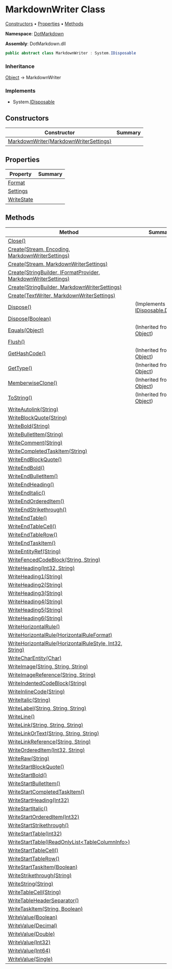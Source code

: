 # MarkdownWriter Class

[Constructors](#constructors) &#x2022; [Properties](#properties) &#x2022; [Methods](#methods)

**Namespace**: [DotMarkdown](../README.md)

**Assembly**: DotMarkdown\.dll

```csharp
public abstract class MarkdownWriter : System.IDisposable
```

### Inheritance

[Object](https://docs.microsoft.com/en-us/dotnet/api/system.object) &#x2192; MarkdownWriter

### Implements

* System\.[IDisposable](https://docs.microsoft.com/en-us/dotnet/api/system.idisposable)

## Constructors

| Constructor | Summary |
| ----------- | ------- |
| [MarkdownWriter(MarkdownWriterSettings)](-ctor/README.md) | |

## Properties

| Property | Summary |
| -------- | ------- |
| [Format](Format/README.md) | |
| [Settings](Settings/README.md) | |
| [WriteState](WriteState/README.md) | |

## Methods

| Method | Summary |
| ------ | ------- |
| [Close()](Close/README.md) | |
| [Create(Stream, Encoding, MarkdownWriterSettings)](Create/README.md#DotMarkdown_MarkdownWriter_Create_System_IO_Stream_System_Text_Encoding_DotMarkdown_MarkdownWriterSettings_) | |
| [Create(Stream, MarkdownWriterSettings)](Create/README.md#DotMarkdown_MarkdownWriter_Create_System_IO_Stream_DotMarkdown_MarkdownWriterSettings_) | |
| [Create(StringBuilder, IFormatProvider, MarkdownWriterSettings)](Create/README.md#DotMarkdown_MarkdownWriter_Create_System_Text_StringBuilder_System_IFormatProvider_DotMarkdown_MarkdownWriterSettings_) | |
| [Create(StringBuilder, MarkdownWriterSettings)](Create/README.md#DotMarkdown_MarkdownWriter_Create_System_Text_StringBuilder_DotMarkdown_MarkdownWriterSettings_) | |
| [Create(TextWriter, MarkdownWriterSettings)](Create/README.md#DotMarkdown_MarkdownWriter_Create_System_IO_TextWriter_DotMarkdown_MarkdownWriterSettings_) | |
| [Dispose()](Dispose/README.md#DotMarkdown_MarkdownWriter_Dispose) |  \(Implements [IDisposable.Dispose](https://docs.microsoft.com/en-us/dotnet/api/system.idisposable.dispose)\) |
| [Dispose(Boolean)](Dispose/README.md#DotMarkdown_MarkdownWriter_Dispose_System_Boolean_) | |
| [Equals(Object)](https://docs.microsoft.com/en-us/dotnet/api/system.object.equals) |  \(Inherited from [Object](https://docs.microsoft.com/en-us/dotnet/api/system.object)\) |
| [Flush()](Flush/README.md) | |
| [GetHashCode()](https://docs.microsoft.com/en-us/dotnet/api/system.object.gethashcode) |  \(Inherited from [Object](https://docs.microsoft.com/en-us/dotnet/api/system.object)\) |
| [GetType()](https://docs.microsoft.com/en-us/dotnet/api/system.object.gettype) |  \(Inherited from [Object](https://docs.microsoft.com/en-us/dotnet/api/system.object)\) |
| [MemberwiseClone()](https://docs.microsoft.com/en-us/dotnet/api/system.object.memberwiseclone) |  \(Inherited from [Object](https://docs.microsoft.com/en-us/dotnet/api/system.object)\) |
| [ToString()](https://docs.microsoft.com/en-us/dotnet/api/system.object.tostring) |  \(Inherited from [Object](https://docs.microsoft.com/en-us/dotnet/api/system.object)\) |
| [WriteAutolink(String)](WriteAutolink/README.md) | |
| [WriteBlockQuote(String)](WriteBlockQuote/README.md) | |
| [WriteBold(String)](WriteBold/README.md) | |
| [WriteBulletItem(String)](WriteBulletItem/README.md) | |
| [WriteComment(String)](WriteComment/README.md) | |
| [WriteCompletedTaskItem(String)](WriteCompletedTaskItem/README.md) | |
| [WriteEndBlockQuote()](WriteEndBlockQuote/README.md) | |
| [WriteEndBold()](WriteEndBold/README.md) | |
| [WriteEndBulletItem()](WriteEndBulletItem/README.md) | |
| [WriteEndHeading()](WriteEndHeading/README.md) | |
| [WriteEndItalic()](WriteEndItalic/README.md) | |
| [WriteEndOrderedItem()](WriteEndOrderedItem/README.md) | |
| [WriteEndStrikethrough()](WriteEndStrikethrough/README.md) | |
| [WriteEndTable()](WriteEndTable/README.md) | |
| [WriteEndTableCell()](WriteEndTableCell/README.md) | |
| [WriteEndTableRow()](WriteEndTableRow/README.md) | |
| [WriteEndTaskItem()](WriteEndTaskItem/README.md) | |
| [WriteEntityRef(String)](WriteEntityRef/README.md) | |
| [WriteFencedCodeBlock(String, String)](WriteFencedCodeBlock/README.md) | |
| [WriteHeading(Int32, String)](WriteHeading/README.md) | |
| [WriteHeading1(String)](WriteHeading1/README.md) | |
| [WriteHeading2(String)](WriteHeading2/README.md) | |
| [WriteHeading3(String)](WriteHeading3/README.md) | |
| [WriteHeading4(String)](WriteHeading4/README.md) | |
| [WriteHeading5(String)](WriteHeading5/README.md) | |
| [WriteHeading6(String)](WriteHeading6/README.md) | |
| [WriteHorizontalRule()](WriteHorizontalRule/README.md#DotMarkdown_MarkdownWriter_WriteHorizontalRule) | |
| [WriteHorizontalRule(HorizontalRuleFormat)](WriteHorizontalRule/README.md#DotMarkdown_MarkdownWriter_WriteHorizontalRule_DotMarkdown_HorizontalRuleFormat__) | |
| [WriteHorizontalRule(HorizontalRuleStyle, Int32, String)](WriteHorizontalRule/README.md#DotMarkdown_MarkdownWriter_WriteHorizontalRule_DotMarkdown_HorizontalRuleStyle_System_Int32_System_String_) | |
| [WriteCharEntity(Char)](WriteCharEntity/README.md) | |
| [WriteImage(String, String, String)](WriteImage/README.md) | |
| [WriteImageReference(String, String)](WriteImageReference/README.md) | |
| [WriteIndentedCodeBlock(String)](WriteIndentedCodeBlock/README.md) | |
| [WriteInlineCode(String)](WriteInlineCode/README.md) | |
| [WriteItalic(String)](WriteItalic/README.md) | |
| [WriteLabel(String, String, String)](WriteLabel/README.md) | |
| [WriteLine()](WriteLine/README.md) | |
| [WriteLink(String, String, String)](WriteLink/README.md) | |
| [WriteLinkOrText(String, String, String)](WriteLinkOrText/README.md) | |
| [WriteLinkReference(String, String)](WriteLinkReference/README.md) | |
| [WriteOrderedItem(Int32, String)](WriteOrderedItem/README.md) | |
| [WriteRaw(String)](WriteRaw/README.md) | |
| [WriteStartBlockQuote()](WriteStartBlockQuote/README.md) | |
| [WriteStartBold()](WriteStartBold/README.md) | |
| [WriteStartBulletItem()](WriteStartBulletItem/README.md) | |
| [WriteStartCompletedTaskItem()](WriteStartCompletedTaskItem/README.md) | |
| [WriteStartHeading(Int32)](WriteStartHeading/README.md) | |
| [WriteStartItalic()](WriteStartItalic/README.md) | |
| [WriteStartOrderedItem(Int32)](WriteStartOrderedItem/README.md) | |
| [WriteStartStrikethrough()](WriteStartStrikethrough/README.md) | |
| [WriteStartTable(Int32)](WriteStartTable/README.md#DotMarkdown_MarkdownWriter_WriteStartTable_System_Int32_) | |
| [WriteStartTable(IReadOnlyList\<TableColumnInfo>)](WriteStartTable/README.md#DotMarkdown_MarkdownWriter_WriteStartTable_System_Collections_Generic_IReadOnlyList_DotMarkdown_TableColumnInfo__) | |
| [WriteStartTableCell()](WriteStartTableCell/README.md) | |
| [WriteStartTableRow()](WriteStartTableRow/README.md) | |
| [WriteStartTaskItem(Boolean)](WriteStartTaskItem/README.md) | |
| [WriteStrikethrough(String)](WriteStrikethrough/README.md) | |
| [WriteString(String)](WriteString/README.md) | |
| [WriteTableCell(String)](WriteTableCell/README.md) | |
| [WriteTableHeaderSeparator()](WriteTableHeaderSeparator/README.md) | |
| [WriteTaskItem(String, Boolean)](WriteTaskItem/README.md) | |
| [WriteValue(Boolean)](WriteValue/README.md#DotMarkdown_MarkdownWriter_WriteValue_System_Boolean_) | |
| [WriteValue(Decimal)](WriteValue/README.md#DotMarkdown_MarkdownWriter_WriteValue_System_Decimal_) | |
| [WriteValue(Double)](WriteValue/README.md#DotMarkdown_MarkdownWriter_WriteValue_System_Double_) | |
| [WriteValue(Int32)](WriteValue/README.md#DotMarkdown_MarkdownWriter_WriteValue_System_Int32_) | |
| [WriteValue(Int64)](WriteValue/README.md#DotMarkdown_MarkdownWriter_WriteValue_System_Int64_) | |
| [WriteValue(Single)](WriteValue/README.md#DotMarkdown_MarkdownWriter_WriteValue_System_Single_) | |

